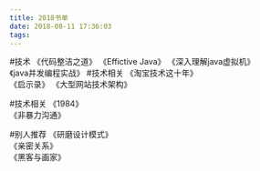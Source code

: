```yaml
---
title: 2018书单
date: 2018-08-11 17:36:03
tags:
---
```


#技术
《代码整洁之道》
《Effictive Java》
《深入理解java虚拟机》  
《java并发编程实战》
#技术相关
《淘宝技术这十年》  
《启示录》
《大型网站技术架构》

#技术相关
《1984》  
《非暴力沟通》


#别人推荐
《研磨设计模式》  
《亲密关系》  
《黑客与画家》  